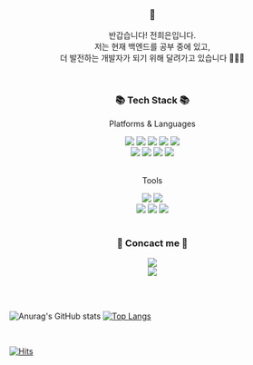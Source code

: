 <h3 align="center"> 🙌 </h3>
<p align="center">
  반갑습니다! 전희은입니다. <br>
  저는 현재 백엔드를 공부 중에 있고, <br>
  더 발전하는 개발자가 되기 위해 달려가고 있습니다 🏃🏻‍♀️
</p>

<br>

<h3 align="center">📚 Tech Stack 📚</h3>
<p align="center">Platforms & Languages</p>
<div align="center">
	<img src="https://img.shields.io/badge/Java-007396?style=flat&logo=Java&logoColor=white" />
	<img src="https://img.shields.io/badge/HTML5-E34F26?style=flat&logo=HTML5&logoColor=white" />
	<img src="https://img.shields.io/badge/CSS3-1572B6?style=flat&logo=CSS3&logoColor=white" />
	<img src="https://img.shields.io/badge/JavaScript-FFCA28?style=flat&logo=JavaScript&logoColor=white" />
	<img src="https://img.shields.io/badge/jQuery-0769AD?style=flat&logo=jQuery&logoColor=white" />
	<br>
	<img src="https://img.shields.io/badge/Spring-6DB33F?style=flat&logo=Spring&logoColor=white" />
	<img src="https://img.shields.io/badge/Bootstrap-7952B3?style=flat&logo=Bootstrap&logoColor=white" />
	<img src="https://img.shields.io/badge/Mybatis-000000?style=flat&logo=Fluentd&logoColor=white" />
	<img src="https://img.shields.io/badge/Oracle%20SQL-F80000?style=flat&logo=Oracle&logoColor=white" />

</div>

<br>

<div align=center>
	<p>Tools</p>
</div>
<div align=center>
	<img src="https://img.shields.io/badge/Eclipse%20IDE-2C2255?style=flat&logo=EclipseIDE&logoColor=white" />
	<img src="https://img.shields.io/badge/Visual%20Studio%20Code-007ACC?style=flat&logo=VisualStudioCode&logoColor=white" />
	<br>
	<img src="https://img.shields.io/badge/Tomcat-F8DC75?style=flat&logo=ApacheTomcat&logoColor=white" />
	<img src="https://img.shields.io/badge/AWS-232F3E?style=flat&logo=AmazonAWS&logoColor=white" />
	<img src="https://img.shields.io/badge/GitHub-181717?style=flat&logo=GitHub&logoColor=white" />
</div>

<br>

<h3 align="center">🐣 Concact me 🐣</h3>

<div align=center>
	<a href="https://ambitious-basin-4f1.notion.site/Heeeun-Coding-Note-9a4fb969fa9c459e901b682f881c3f0e">
		<img src="https://img.shields.io/badge/Notion-000000?style=flat&logo=Notion&logoColor=white" />
	</a>
	<br>
	<a href="https://www.instagram.com/ee.film">
		<img src="https://img.shields.io/badge/Instagram-E4405F?style=flat&logo=Instagram&logoColor=white" />
	</a>
</div>

<br><br>

![Anurag's GitHub stats](https://github-readme-stats.vercel.app/api?username=heeeunjeon&show_icons=true&theme=transparent)
[![Top Langs](https://github-readme-stats.vercel.app/api/top-langs/?username=heeeunjeon&langs_count=8)](https://github.com/heeeunjeon/github-readme-stats)

<br>

[![Hits](https://hits.seeyoufarm.com/api/count/incr/badge.svg?url=https%3A%2F%2Fgithub.com%2Fheeeunjeon&count_bg=%23BFD7EE&title_bg=%23707DF6&icon=&icon_color=%23E7E7E7&title=hits&edge_flat=true)](https://hits.seeyoufarm.com)
